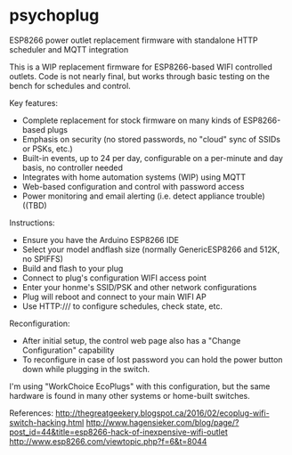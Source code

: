 # psychoplug
ESP8266 power outlet replacement firmware with standalone HTTP scheduler and MQTT integration

This is a WIP replacement firmware for ESP8266-based WIFI controlled outlets.
Code is not nearly final, but works through basic testing on the bench for schedules and control.

Key features:
* Complete replacement for stock firmware on many kinds of ESP8266-based plugs
* Emphasis on security (no stored passwords, no "cloud" sync of SSIDs or PSKs, etc.)
* Built-in events, up to 24 per day, configurable on a per-minute and day basis, no controller needed
* Integrates with home automation systems (WIP) using MQTT
* Web-based configuration and control with password access
* Power monitoring and email alerting (i.e. detect appliance trouble) ((TBD)

Instructions:
* Ensure you have the Arduino ESP8266 IDE
* Select your model andflash size (normally GenericESP8266 and 512K, no SPIFFS)
* Build and flash to your plug
* Connect to plug's configuration WIFI access point
* Enter your honme's SSID/PSK and other network configurations
* Plug will reboot and connect to your main WIFI AP
* Use HTTP://<plugname>/ to configure schedules, check state, etc.

Reconfiguration:
* After initial setup, the control web page also has a "Change Configuration" capability
* To reconfigure in case of lost password you can hold the power button down while plugging in the switch.

I'm using "WorkChoice EcoPlugs" with this configuration, but the same hardware is
found in many other systems or home-built switches.

References:
http://thegreatgeekery.blogspot.ca/2016/02/ecoplug-wifi-switch-hacking.html
http://www.hagensieker.com/blog/page/?post_id=44&title=esp8266-hack-of-inexpensive-wifi-outlet
http://www.esp8266.com/viewtopic.php?f=6&t=8044

